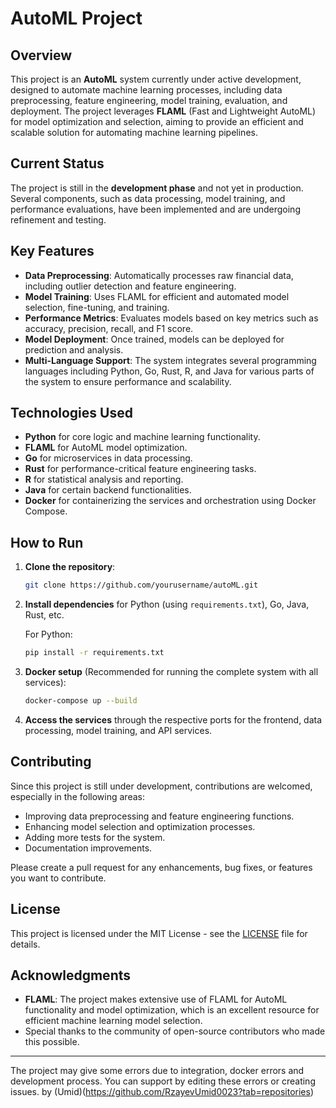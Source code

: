 
# AutoML Project

## Overview

This project is an **AutoML** system currently under active development, designed to automate machine learning processes, including data preprocessing, feature engineering, model training, evaluation, and deployment. The project leverages **FLAML** (Fast and Lightweight AutoML) for model optimization and selection, aiming to provide an efficient and scalable solution for automating machine learning pipelines.

## Current Status

The project is still in the **development phase** and not yet in production. Several components, such as data processing, model training, and performance evaluations, have been implemented and are undergoing refinement and testing. 

## Key Features

- **Data Preprocessing**: Automatically processes raw financial data, including outlier detection and feature engineering.
- **Model Training**: Uses FLAML for efficient and automated model selection, fine-tuning, and training.
- **Performance Metrics**: Evaluates models based on key metrics such as accuracy, precision, recall, and F1 score.
- **Model Deployment**: Once trained, models can be deployed for prediction and analysis.
- **Multi-Language Support**: The system integrates several programming languages including Python, Go, Rust, R, and Java for various parts of the system to ensure performance and scalability.

## Technologies Used

- **Python** for core logic and machine learning functionality.
- **FLAML** for AutoML model optimization.
- **Go** for microservices in data processing.
- **Rust** for performance-critical feature engineering tasks.
- **R** for statistical analysis and reporting.
- **Java** for certain backend functionalities.
- **Docker** for containerizing the services and orchestration using Docker Compose.

## How to Run

1. **Clone the repository**:

   ```bash
   git clone https://github.com/yourusername/autoML.git
   ```

2. **Install dependencies** for Python (using `requirements.txt`), Go, Java, Rust, etc.

   For Python:

   ```bash
   pip install -r requirements.txt
   ```

3. **Docker setup** (Recommended for running the complete system with all services):

   ```bash
   docker-compose up --build
   ```

4. **Access the services** through the respective ports for the frontend, data processing, model training, and API services.

## Contributing

Since this project is still under development, contributions are welcomed, especially in the following areas:

- Improving data preprocessing and feature engineering functions.
- Enhancing model selection and optimization processes.
- Adding more tests for the system.
- Documentation improvements.

Please create a pull request for any enhancements, bug fixes, or features you want to contribute.

## License

This project is licensed under the MIT License - see the [LICENSE](LICENSE) file for details.

## Acknowledgments

- **FLAML**: The project makes extensive use of FLAML for AutoML functionality and model optimization, which is an excellent resource for efficient machine learning model selection.
- Special thanks to the community of open-source contributors who made this possible.

---

The project may give some errors due to integration, docker errors and development process. You can support by editing these errors or creating issues. by (Umid)(https://github.com/RzayevUmid0023?tab=repositories)
